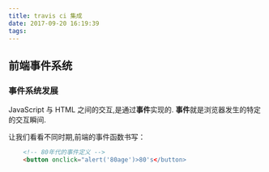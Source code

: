 ```yaml
---
title: travis ci 集成
date: 2017-09-20 16:19:39
tags:
---
```


## 前端事件系统

### 事件系统发展

JavaScript 与 HTML 之间的交互,是通过**事件**实现的. **事件**就是浏览器发生的特定的交互瞬间.

让我们看看不同时期,前端的事件函数书写：

```html
    <!-- 80年代的事件定义 -->
    <button onclick="alert('80age')>80's</button>
```